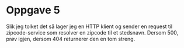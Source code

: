 # Oppgave 5

Slik jeg tolket det så lager jeg en HTTP klient og sender en request til zipcode-service som resolver en zipcode til et stedsnavn.
Dersom 500, prøv igjen, dersom 404 returnerer den en tom streng.
